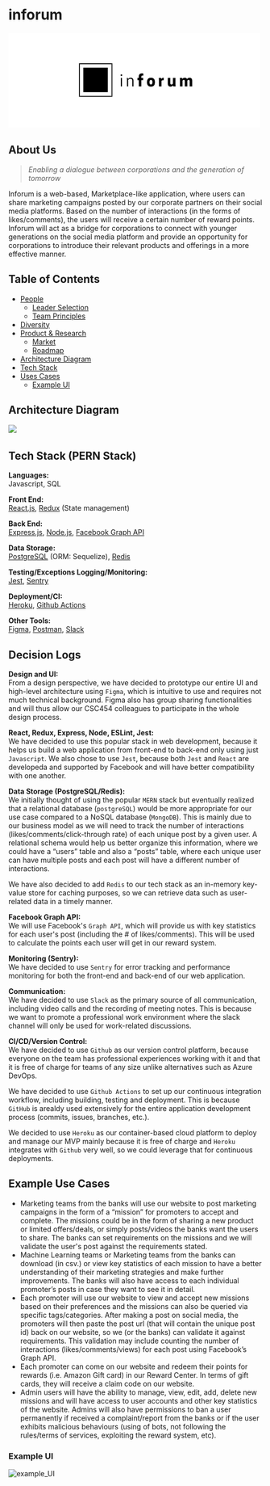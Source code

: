 # inforum

<img src="./logo.png" alt="Company logo"/>

## About Us
> *Enabling a dialogue between corporations and the generation of tomorrow*

Inforum is a web-based, Marketplace-like application, where users can share marketing campaigns posted by our corporate partners on their social media platforms. Based on the number of interactions (in the forms of likes/comments), the users will receive a certain number of reward points. Inforum will act as a bridge for corporations to connect with younger generations on the social media platform and provide an opportunity for corporations to introduce their relevant products and offerings in a more effective manner.

Table of Contents
---

- [People](./team/)
    - [Leader Selection](./team/leader_selection.md)
    - [Team Principles](./team/team_principles.md)
- [Diversity](./team/diversity.md)
- [Product & Research](./product_research/)
    - [Market](./product_research/market.md)
    - [Roadmap](./product_research/roadmap.md)
- [Architecture Diagram](#Architecture-Diagram)
- [Tech Stack](#Tech-Stack)
- [Uses Cases](#Use-Cases)
    - [Example UI](#Example-UI)

## Architecture Diagram
![](https://user-images.githubusercontent.com/20623399/136843855-15ab6741-4249-4ea4-9e51-1ee43dfa7472.png)

## Tech Stack (PERN Stack)
**Languages:** \
Javascript, SQL 

**Front End:** \
[React.js](https://reactjs.org/), [Redux](https://redux.js.org/) (State management) 

**Back End:**  \
[Express.js](https://expressjs.com/), [Node.js](https://nodejs.org/en/), [Facebook Graph API](https://developers.facebook.com/docs/graph-api/)

**Data Storage:** \
[PostgreSQL](https://www.postgresql.org/) (ORM: Sequelize), [Redis](https://redis.io/) 

**Testing/Exceptions Logging/Monitoring:** \
[Jest](https://jestjs.io/), [Sentry](https://sentry.io/welcome/) 

**Deployment/CI:** \
[Heroku](https://www.heroku.com/), [Github Actions](https://github.com/features/actions) 

**Other Tools:** \
[Figma](https://www.figma.com/), [Postman](https://www.postman.com/), [Slack](https://slack.com/)

## Decision Logs
**Design and UI:** \
From a design perspective, we have decided to prototype our entire UI and high-level architecture using `Figma`, which is intuitive to use and requires not much technical background. Figma also has group sharing functionalities and will thus allow our CSC454 colleagues to  participate in the whole design process.

**React, Redux, Express, Node, ESLint, Jest:** \
We have decided to use this popular stack in web development, because it helps us build a web application from front-end to back-end only using just `Javascript`. 
We also chose to use `Jest`, because both `Jest` and `React` are developeda and supported by Facebook and will have better compatibility with one another.

**Data Storage (PostgreSQL/Redis):** \
We initially thought of using the popular `MERN` stack but eventually realized that a relational database (`postgreSQL`) would be more appropriate for our use case compared to a NoSQL database (`MongoDB`). This is mainly due to our business model as we will need to track the number of interactions (likes/comments/click-through rate) of each unique post by a given user. A relational schema would help us better organize this information, where we could have a “users” table and also a “posts” table, where each unique user can have multiple posts and each post will have a different number of interactions. 

We have also decided to add `Redis` to our tech stack as an in-memory key-value store for caching purposes, so we can retrieve data such as user-related data in a timely manner.

**Facebook Graph API:** \
We will use Facebook's `Graph API`, which will provide us with key statistics for each user's post (including the # of likes/comments). This will be used to calculate the points each user will get in our reward system.

**Monitoring (Sentry):** \
We have decided to use `Sentry` for error tracking and performance monitoring for both the front-end and back-end of our web application.

**Communication:** \
We have decided to use `Slack` as the primary source of all communication, including video calls and the recording of meeting notes. This is because we want to promote a professional work environment where the slack channel will only be used for work-related discussions.

**CI/CD/Version Control:** \
We have decided to use `Github` as our version control platform, because everyone on the team has professional experiences working with it and that it is free of charge for teams of any size unlike alternatives such as Azure DevOps.

We have decided to use `Github Actions` to set up our continuous integration workflow, including building, testing and deployment. This is because `GitHub` is arealdy used extensively for the entire application development process (commits, issues, branches, etc.).

We decided to use `Heroku` as our container-based cloud platform to deploy and manage our MVP mainly because it is free of charge and `Heroku` integrates with `Github` very well, so we could leverage that for continuous deployments.


## Example Use Cases 
- Marketing teams from the banks will use our website to post marketing campaigns in the form of a “mission” for promoters to accept and complete. The missions could be in the form of  sharing a new product or limited offers/deals, or simply posts/videos the banks want the users to share. The banks can set requirements on the missions and we will validate the user's post against the requirements stated. 
- Machine Learning teams or Marketing teams from the banks can download (in csv.) or view key statistics of each mission to have a better understanding of their marketing strategies and make further improvements. The banks will also have access to each individual promoter’s posts in case they want to see it in detail.
- Each promoter will use our website to view and accept new missions based on their preferences and the missions can also be queried via specific tags/categories. After making a post on social media, the promoters will then paste the post url (that will contain the unique post id) back on our website, so we (or the banks) can validate it against requirements. This validation may include counting the number of interactions (likes/comments/views) for each post using Facebook’s Graph API.
- Each promoter can come on our website and redeem their points for rewards (i.e. Amazon Gift card) in our Reward Center. In terms of gift cards, they will receive a claim code on our website.
- Admin users will have the ability to manage, view, edit, add, delete new missions and will have access to user accounts and other key statistics of the website. Admins will also have permissions to ban a user permanently if received a complaint/report from the banks or if the user exhibits malicious behaviours (using of bots, not following the rules/terms of services, exploiting the reward system, etc). 
### Example UI
![example_UI](https://user-images.githubusercontent.com/20623399/136848384-ca91fee9-b8e6-4e59-9dea-0b0a1e2cce79.png)




